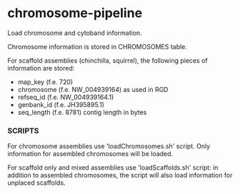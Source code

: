 # chromosome-pipeline
Load chromosome and cytoband information.

Chromosome information is stored in CHROMOSOMES table.

For scaffold assemblies (chinchilla, squirrel), the following pieces of information are stored:

 - map_key    (f.e. 720)
 - chromosome (f.e. NW_004939164) as used in RGD
 - refseq_id  (f.e. NW_004939164.1)
 - genbank_id (f.e. JH395895.1)
 - seq_length (f.e. 8781)   contig length in bytes
 
 ### SCRIPTS
 For chromosome assemblies use 'loadChromosomes.sh' script. Only information for assembled chromosomes will be loaded.
 
 For scaffold only and mixed assemblies use 'loadScaffolds.sh' script: in addition to assembled chromosomes,
 the script will also load information for unplaced scaffolds.
